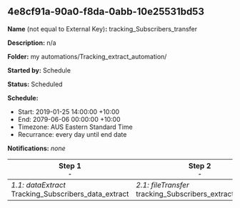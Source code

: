 ## 4e8cf91a-90a0-f8da-0abb-10e25531bd53

**Name** (not equal to External Key)**:** tracking_Subscribers_transfer

**Description:** n/a

**Folder:** my automations/Tracking_extract_automation/

**Started by:** Schedule

**Status:** Scheduled

**Schedule:**

* Start: 2019-01-25 14:00:00 +10:00
* End: 2079-06-06 00:00:00 +10:00
* Timezone: AUS Eastern Standard Time
* Recurrance: every day until end date

**Notifications:** _none_


| Step 1<br>_<small>-</small>_ | Step 2<br>_<small>-</small>_ | Step 3<br>_<small>-</small>_ |
| --- | --- | --- |
| _1.1: dataExtract_<br>Tracking_Subscribers_data_extract | _2.1: fileTransfer_<br>tracking_Subscribers_extract_transfer | _3.1: query_<br>Delete_Subscribers_DE_Data |
